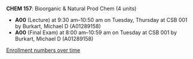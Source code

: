 **CHEM 157**: Bioorganic & Natural Prod Chem (4 units)

- **A00** (Lecture) at 9:30 am–10:50 am on Tuesday, Thursday at CSB 001 by Burkart, Michael D (A01289158)
- **A00** (Final Exam) at 8:00 am–10:59 am on Tuesday at CSB 001 by Burkart, Michael D (A01289158)

[Enrollment numbers over time](./CHEM157.tsv)
